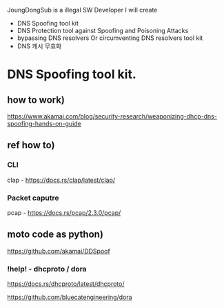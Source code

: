 JoungDongSub is a illegal SW Developer
I will create
- DNS Spoofing tool kit
- DNS Protection tool against Spoofing and Poisoning Attacks 
- bypassing DNS resolvers Or circumventing DNS resolvers tool kit 
- DNS 캐시 무효화


# DNS Spoofing tool kit. 

## how to work)  
https://www.akamai.com/blog/security-research/weaponizing-dhcp-dns-spoofing-hands-on-guide

## ref how to)  

### CLI
clap - https://docs.rs/clap/latest/clap/   

### Packet caputre
pcap - https://docs.rs/pcap/2.3.0/pcap/



## moto code as python)  

https://github.com/akamai/DDSpoof

### !help! - dhcproto / dora   

https://docs.rs/dhcproto/latest/dhcproto/  

https://github.com/bluecatengineering/dora  
